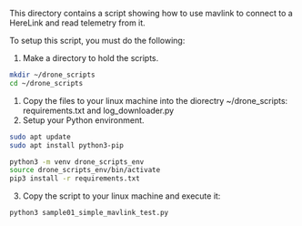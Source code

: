 This directory contains a script showing how to use mavlink to connect to a HereLink and read telemetry from it.

To setup this script, you must do the following:
1. Make a directory to hold the scripts.
```sh
mkdir ~/drone_scripts
cd ~/drone_scripts
```
1. Copy the files to your linux machine into the diorectry ~/drone_scripts: requirements.txt and log_downloader.py
2. Setup your Python environment.
```sh
sudo apt update
sudo apt install python3-pip

python3 -m venv drone_scripts_env
source drone_scripts_env/bin/activate
pip3 install -r requirements.txt
```
3. Copy the script to your linux machine and execute it:
```sh
python3 sample01_simple_mavlink_test.py
```